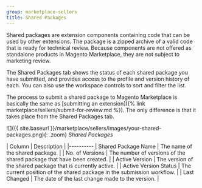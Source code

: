 ```yaml
---
group: marketplace-sellers
title: Shared Packages
---
```


Shared packages are extension components containing code that can be used by other extensions. The package is a zipped archive of a valid code that is ready for technical review. Because components are not offered as standalone products in Magento Marketplace, they are not subject to marketing review.

The Shared Packages tab shows the status of each shared package you have submitted, and provides access to the profile and version history of each. You can also use the workspace controls to sort and filter the list.

The process to submit a shared package to Magento Marketplace is basically the same as [submitting an extension]({% link marketplace/sellers/submit-for-review.md %}). The only difference is that it takes place from the Shared Packages tab.

![]({{ site.baseurl }}/marketplace/sellers/images/your-shared-packages.png){: .zoom}
_Shared Packages_

| Column | Description |
|----------
| Shared Package Name | The name of the shared package. |
| No. of Versions | The number of versions of the shared package that have been created. |
| Active Version | The version of the shared package that is currently active. |
| Active Version Status | The current position of the shared package in the submission workflow. |
| Last Changed | The date of the last change made to the version. |
